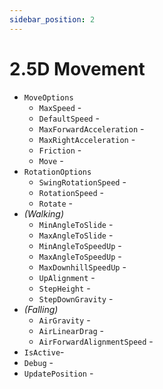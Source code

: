 ```yaml
---
sidebar_position: 2
---
```


# 2.5D Movement

- `MoveOptions`
    - `MaxSpeed` - 
    - `DefaultSpeed` - 
    - `MaxForwardAcceleration` - 
    - `MaxRightAcceleration` - 
    - `Friction` - 
    - `Move` - 
- `RotationOptions`
    - `SwingRotationSpeed` - 
    - `RotationSpeed` - 
    - `Rotate` - 
- *(Walking)*
    - `MinAngleToSlide` - 
    - `MaxAngleToSlide` - 
    - `MinAngleToSpeedUp` - 
    - `MaxAngleToSpeedUp` - 
    - `MaxDownhillSpeedUp` - 
    - `UpAlignment` - 
    - `StepHeight` - 
    - `StepDownGravity` - 
- *(Falling)*
    - `AirGravity` - 
    - `AirLinearDrag` - 
    - `AirForwardAlignmentSpeed` - 
- `IsActive`- 
- `Debug` -
- `UpdatePosition` -